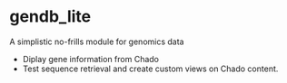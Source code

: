 # gendb_lite
A simplistic no-frills module for genomics data

- Diplay gene information from Chado
- Test sequence retrieval and create custom views on Chado content.